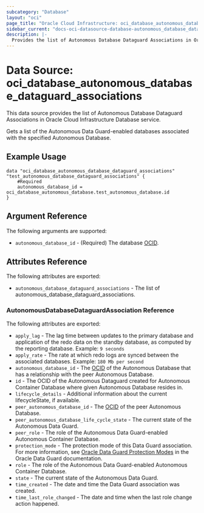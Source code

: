 ```yaml
---
subcategory: "Database"
layout: "oci"
page_title: "Oracle Cloud Infrastructure: oci_database_autonomous_database_dataguard_associations"
sidebar_current: "docs-oci-datasource-database-autonomous_database_dataguard_associations"
description: |-
  Provides the list of Autonomous Database Dataguard Associations in Oracle Cloud Infrastructure Database service
---
```


# Data Source: oci_database_autonomous_database_dataguard_associations
This data source provides the list of Autonomous Database Dataguard Associations in Oracle Cloud Infrastructure Database service.

Gets a list of the Autonomous Data Guard-enabled databases associated with the specified Autonomous Database.


## Example Usage

```hcl
data "oci_database_autonomous_database_dataguard_associations" "test_autonomous_database_dataguard_associations" {
	#Required
	autonomous_database_id = oci_database_autonomous_database.test_autonomous_database.id
}
```

## Argument Reference

The following arguments are supported:

* `autonomous_database_id` - (Required) The database [OCID](https://docs.cloud.oracle.com/iaas/Content/General/Concepts/identifiers.htm).


## Attributes Reference

The following attributes are exported:

* `autonomous_database_dataguard_associations` - The list of autonomous_database_dataguard_associations.

### AutonomousDatabaseDataguardAssociation Reference

The following attributes are exported:

* `apply_lag` - The lag time between updates to the primary database and application of the redo data on the standby database, as computed by the reporting database.  Example: `9 seconds` 
* `apply_rate` - The rate at which redo logs are synced between the associated databases.  Example: `180 Mb per second` 
* `autonomous_database_id` - The [OCID](https://docs.cloud.oracle.com/iaas/Content/General/Concepts/identifiers.htm) of the Autonomous Database that has a relationship with the peer Autonomous Database. 
* `id` - The OCID of the Autonomous Dataguard created for Autonomous Container Database where given Autonomous Database resides in.
* `lifecycle_details` - Additional information about the current lifecycleState, if available. 
* `peer_autonomous_database_id` - The [OCID](https://docs.cloud.oracle.com/iaas/Content/General/Concepts/identifiers.htm) of the peer Autonomous Database. 
* `peer_autonomous_database_life_cycle_state` - The current state of the Autonomous Data Guard.
* `peer_role` - The role of the Autonomous Data Guard-enabled Autonomous Container Database.
* `protection_mode` - The protection mode of this Data Guard association. For more information, see [Oracle Data Guard Protection Modes](http://docs.oracle.com/database/122/SBYDB/oracle-data-guard-protection-modes.htm#SBYDB02000) in the Oracle Data Guard documentation. 
* `role` - The role of the Autonomous Data Guard-enabled Autonomous Container Database.
* `state` - The current state of the Autonomous Data Guard.
* `time_created` - The date and time the Data Guard association was created.
* `time_last_role_changed` - The date and time when the last role change action happened.

